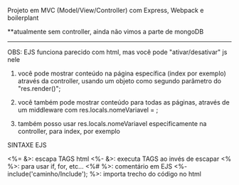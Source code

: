 Projeto em MVC (Model/View/Controller) com Express, Webpack e boilerplant

\*\*atualmente sem controller, ainda não vimos a parte de mongoDB

---

OBS: EJS funciona parecido com html, mas você pode "ativar/desativar" js nele

1. você pode mostrar conteúdo na página específica (index por exemplo) através da controller, usando um objeto como segundo parâmetro do "res.render()";

2. você também pode mostrar conteúdo para todas as páginas, através de um middleware com res.locals.nomeVariavel = ;

3. também posso usar res.locals.nomeVariavel especificamente na controller, para index, por exemplo

SINTAXE EJS

<%= &>: escapa TAGS html
<%- &>: executa TAGS ao invés de escapar
<% %>: para usar if, for, etc...
<%# %>: comentário em EJS
<%- include('caminho/Include'); %>: importa trecho do código no html
